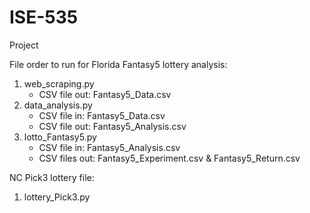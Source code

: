# ISE-535
Project

File order to run for Florida Fantasy5 lottery analysis:
1. web_scraping.py 
   - CSV file out: Fantasy5_Data.csv
2. data_analysis.py
   - CSV file in: Fantasy5_Data.csv
   - CSV file out: Fantasy5_Analysis.csv
3. lotto_Fantasy5.py
   - CSV file in: Fantasy5_Analysis.csv
   - CSV files out: Fantasy5_Experiment.csv & Fantasy5_Return.csv

NC Pick3 lottery  file:
1. lottery_Pick3.py
